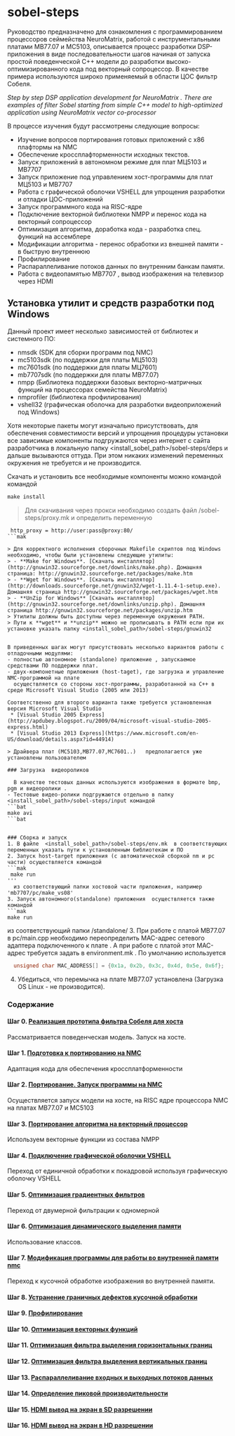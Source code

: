 # sobel-steps

Руководство предназначено для ознакомления с программированием процессоров сеймейства NeuroMatrix, работой с инструментальными платами МВ77.07 и МС5103,
описывается процесс разработки DSP-приложения в виде последовательности шагов начиная от запуска простой поведенческой С++ модели 
до разработки высоко-оптимизированного кода под векторный сопроцессор.
В качестве примера используются широко применяемый в области ЦОС фильтр Собеля.


*Step by step DSP application development for NeuroMatrix . There are examples of filter Sobel  starting from simple C++ model to high-optimized application using NeuroMatrix vector co-processor*

В процессе изучения будут рассмотрены следующие вопросы:
- Изучение вопросов портирования готовых приложений с x86 плафтормы на NMC
- Обеспечение кроссплафторменности исходных текстов. 
- Запуск приложений в автономном режиме для плат МЦ5103 и MB7707 
- Запуск приложение под управлением хост-программы для плат МЦ5103 и MB7707
- Работа с графической оболочки VSHELL для упрощения разработки и отладки ЦОС-приложений 
- Запуск программного кода на RISC-ядре
- Подключение векторной библиотеки NMPP и перенос кода на векторный сопроцессор
- Оптимизация алгоритма, доработка кода - разработка спец. функций на ассемблере 
- Модификации алгоритма - перенос обработки из внешней памяти - в быструю внутреннюю
- Профилирование
- Распараллеливание потоков данных по внутренним банкам памяти.  
- Работа с видеопамятью MB7707 , вывод изображения на телевизор через HDMI



## Установка утилит и средств разработки под Windows 
Данный проект <sobel-steps> имеет несколько зависимостей от библиотек и системного ПО:
- nmsdk (SDK для сборки программ под NMC)
- mc5103sdk (по поддержки для платы МЦ5103)
- mc7601sdk (по поддержки для платы МЦ7601)
- mb7707sdk (по поддержки для платы МВ77.07)
- nmpp (Библиотека поддержки базовых векторно-матричных функций на процессорах семейства NeuroMatrix)
- nmprofiler (библиотека профилирования)
- vshell32 (графическая оболочка для разработки видеоприложений под Windows)

Хотя некоторые пакеты могут изначально присутствовать, для обеспечения совместимости версий и
упрощения процедуры установки все зависимые компоненты подгружаются через интернет с сайта разработчика в локальную папку
<install_sobel_path>/sobel-steps/deps и дальше вызываются оттуда. При этом никаких изменений переменных окружения не требуется и не производится.
 
Скачать и установить все необходимые компоненты можно командой командой
```bat
make install
```

> Для скачивания через прокси необходимо создать файл /sobel-steps/proxy.mk и определить переменную 
```mak 
 http_proxy = http://user:pass@proxy:80/ 
```mak

> Для корректного исполнения сборочных Makefile скриптов под Windows необходимо, чтобы были установлены следующие утилиты:
> - **Make for Windows**. [Скачать инсталлятор](http://gnuwin32.sourceforge.net/downlinks/make.php). Домашняя страница: http://gnuwin32.sourceforge.net/packages/make.htm
> - **Wget for Windows**. [Скачать инсталлятор](http://downloads.sourceforge.net/gnuwin32/wget-1.11.4-1-setup.exe). Домашняя страница http://gnuwin32.sourceforge.net/packages/wget.htm
> - **UnZip for Windows** [Скачать инсталлятор](http://gnuwin32.sourceforge.net/downlinks/unzip.php). Домашняя страница http://gnuwin32.sourceforge.net/packages/unzip.htm  
> Утилиты должны быть доступны через переменную окружения PATH.  
> Пути к **wget** и **unzip** можно не прописывать в PATH если при их установке указать папку <install_sobel_path>/sobel-steps/gnuwin32


В приведенных шагах могут присутствовать несколько вариантов работы с отладочными модулями: 
- полностью автономное (standalone) приложение , запускаемое средствами ПО поддержки плат.
- двух-компонетные приложения (host-taget), где загрузка и управление NMC-программой на плате  
  осуществляется со стороны хост-программы, разработанной на С++ в среде Microsoft Visual Studio (2005 или 2013)

Соответственно для второго варианта также требуется установленная версия Miсrosoft Visual Studio 
 * [Visual Studio 2005 Express](http://apdubey.blogspot.ru/2009/04/microsoft-visual-studio-2005-express.html)
 * [Visual Studio 2013 Express](https://www.microsoft.com/en-US/download/details.aspx?id=44914)  

> Драйвера плат (MC5103,МВ77.07,МС7601..)   предполагается уже установлены пользователем 
 
### Загрузка  видеороликов 
 
  В качестве тестовых данных используются изображения в формате bmp, pgm и видеоролики .
- Тестовые видео-ролики подгружаются отдельно в папку  <install_sobel_path>/sobel-steps/input командой 
```bat
make avi
```bat
  

### Сборка и запуск
1. В файле  <install_sobel_path>/sobel-steps/env.mk  в соответствующих переменных указать пути к установленным библиотекам и ПО
2. Запуск host-target приложения (с автоматической сборкой nm и pc части) осуществляется командой
```mak
 make run
'''
  из соответствующий папки хостовой части приложения, например 'mb7707/pc/make_vs08'
3. Запуск автономного(standalone) приложения  осуществляется также командой 
```mak
make run
```
из соответствующий папки /standalone/
3. При работе с платой MB77.07 в pc/main.cpp необходимо переопределить MAC-адрес сетевого адаптера подключенного к плате . А при работе с платой этот MAC-адрес требуется задать в environment.mk .
 По умолчанию используется 
```cpp
  unsigned char MAC_ADDRESS[] = {0x1a, 0x2b, 0x3c, 0x4d, 0x5e, 0x6f};
```	
4. Убедиться, что перемычка на плате MB77.07 установлена (Загрузка OS Linux - не производится). 



### Содержание 
#### Шаг 0. [Реализация прототипа фильтра Собеля для хоста ](/step00_easybmp_prototype/)
 Рассматривается поведенческая модель. Запуск на хосте.
#### Шаг 1. [Подготовка к портированию на NMC](/step01_easybmp_port2nmc/)
 Адаптация кода для обеспечения кроссплатформенности 
#### Шаг 2. [Портирование. Запуск программы на NMC](/step02_easybmp_risc/)
 Осуществляется запуск модели на хосте, на RISC ядре процессора NMC на платах MB77.07 и МС5103
#### Шаг 3. [Портирование алгоритма на векторный процессор](/step03_easybmp_nmpp/)
  Используем векторные функции из состава NMPP 
#### Шаг 4. [Подключение графической оболочки VSHELL ](/step04_vshell_nmpp/)
 Переход от единичной обработки к покадровой используя графическую оболочку VSHELL
#### Шаг 5. [Оптимизация градиентных фильтров  ](/step05_filter_optimization/)
 Переход от двумерной фильтрации к одномерной 
#### Шаг 6. [Оптимизация динамического выделения памяти ](/step06_class/)
 Использование классов.
#### Шаг 7. [Модификация программы для работы во внутренней памяти nmc](/step07_internal_memory/)
 Переход к кусочной обработке изображения во внутренней памяти.
#### Шаг 8. [Устранение граничных дефектов кусочной обработки](/step08_edge_removal/)
#### Шаг 9. [Профилирование](/step09_profiling/)
#### Шаг 10. [Оптимизация векторных функций ](/step10_nmpp_optimization/)
#### Шаг 11. [Оптимизация фильтра выделения горизонтальных границ ](/step11_filter3h/)
#### Шаг 12. [Оптимизация фильтра выделения вертикальных границ ](/step12_filter3v/)
#### Шаг 13. [Распараллеливание входных и выходных потоков данных ](/step13_memory_optimization/)
#### Шаг 14. [Определение пиковой производительности](/step14_max_performance/)
#### Шаг 15. [HDMI вывод на экран в SD разрешении](/step15_hdmi_sd/)
#### Шаг 16. [HDMI вывод на экран в HD разрешении](/step16_hdmi_hd/)


 